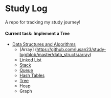 # Study Log

A repo for tracking my study journey!
#### Current task: Implement a Tree

* [Data Structures and Algorithms](https://github.com/lusan23/study-log/tree/master/data_structs)
    * [Array] (https://github.com/lusan23/study-log/blob/master/data_structs/array)
    * [Linked List](https://github.com/lusan23/study-log/tree/master/data_structs/LLists)
    * [Stack](https://github.com/lusan23/study-log/tree/master/data_structs/stack)
    * [Queue](https://github.com/lusan23/study-log/tree/master/data_structs/queues)
    * [Hash Tables](https://github.com/lusan23/study-log/tree/master/data_structs/hash_table)
    * [Tree](https://github.com/lusan23/study-log/tree/master/data_structs/trees)
    * Heap
    * Graph
